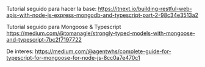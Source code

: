 Tutorial seguido para hacer la base: 
https://itnext.io/building-restful-web-apis-with-node-js-express-mongodb-and-typescript-part-2-98c34e3513a2


Tutorial seguido para Mongoose & Typescript
https://medium.com/@tomanagle/strongly-typed-models-with-mongoose-and-typescript-7bc2f7197722

De interes:
https://medium.com/@agentwhs/complete-guide-for-typescript-for-mongoose-for-node-js-8cc0a7e470c1